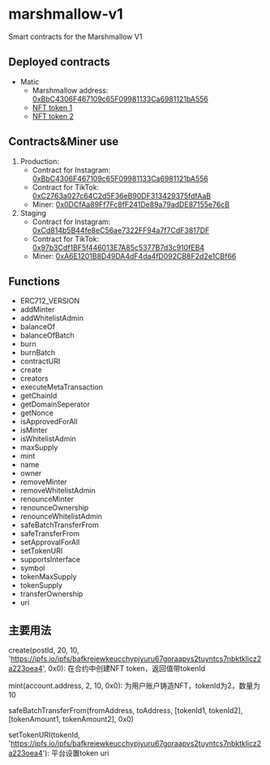 # marshmallow-v1

Smart contracts for the Marshmallow V1

## Deployed contracts

- Matic
  - Marshmallow address: [0xBbC4306F467109c65F09981133Ca6981121bA556](https://explorer-mainnet.maticvigil.com/address/0xBbC4306F467109c65F09981133Ca6981121bA556)
  - [NFT token 1](https://opensea.io/assets/matic/0xBbC4306F467109c65F09981133Ca6981121bA556/1)
  - [NFT token 2](https://opensea.io/assets/matic/0xBbC4306F467109c65F09981133Ca6981121bA556/2)

## Contracts&Miner use

1. Production:
    - Contract for Instagram: [0xBbC4306F467109c65F09981133Ca6981121bA556](https://polygonscan.com/address/0xBbC4306F467109c65F09981133Ca6981121bA556)
    - Contract for TikTok: [0xC2763a027c64C2d5F36eB90DF313429375fdfAaB](https://polygonscan.com/address/0xC2763a027c64C2d5F36eB90DF313429375fdfAaB)
    - Miner: [0x0DCfAa89Ff7Fc8fF241De89a79adDE87155e76cB](https://polygonscan.com/address/0x0DCfAa89Ff7Fc8fF241De89a79adDE87155e76cB)
2. Staging
    - Contract for Instagram: [0xCd814b5B44fe8eC56ae7322FF94a7f7CdF3817DF](https://polygonscan.com/address/0xCd814b5B44fe8eC56ae7322FF94a7f7CdF3817DF)
    - Contract for TikTok: [0x97b3Cdf1BF5f446013E7A85c5377B7d3c910fEB4](https://polygonscan.com/address/0x97b3Cdf1BF5f446013E7A85c5377B7d3c910fEB4)
    - Miner: [0xA6E1201B8D49DA4dF4da4fD092CB8F2d2e1CBf66](https://polygonscan.com/address/0xA6E1201B8D49DA4dF4da4fD092CB8F2d2e1CBf66)


## Functions

- ERC712_VERSION
- addMinter
- addWhitelistAdmin
- balanceOf
- balanceOfBatch
- burn
- burnBatch
- contractURI
- create
- creators
- executeMetaTransaction
- getChainId
- getDomainSeperator
- getNonce
- isApprovedForAll
- isMinter
- isWhitelistAdmin
- maxSupply
- mint
- name
- owner
- removeMinter
- removeWhitelistAdmin
- renounceMinter
- renounceOwnership
- renounceWhitelistAdmin
- safeBatchTransferFrom
- safeTransferFrom
- setApprovalForAll
- setTokenURI
- supportsInterface
- symbol
- tokenMaxSupply
- tokenSupply
- transferOwnership
- uri

## 主要用法

create(postId, 20, 10, 'https://ipfs.io/ipfs/bafkreiewkeucchypjyuru67goraapvs2tuyntcs7nbktklicz2a223oea4', 0x0): 在合约中创建NFT token，返回值带tokenId

mint(account.address, 2, 10, 0x0): 为用户账户铸造NFT，tokenId为2，数量为10

safeBatchTransferFrom(fromAddress, toAddress, [tokenId1, tokenId2], [tokenAmount1, tokenAmount2], 0x0)

setTokenURI(tokenId, 'https://ipfs.io/ipfs/bafkreiewkeucchypjyuru67goraapvs2tuyntcs7nbktklicz2a223oea4'): 平台设置token uri
